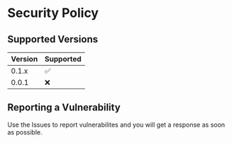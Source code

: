 # Security Policy

## Supported Versions

| Version | Supported          |
| ------- | ------------------ |
| 0.1.x   | :white_check_mark: |
| 0.0.1   | :x:                |

## Reporting a Vulnerability

Use the Issues to report vulnerabilites and you will get a response as soon as possible.
